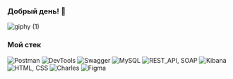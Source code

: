 ### Добрый день! 👋
![giphy (1)](https://github.com/Yuliya-Bychina-QA/Yuliya-Bychina-QA/assets/165991909/de4224d2-2f27-404e-aa41-cde1b8f43462)

### Мой стек
![Postman](https://img.shields.io/badge/Postman-blue)
![DevTools](https://img.shields.io/badge/DevTools-blue)
![Swagger](https://img.shields.io/badge/Swagger-blue)
![MySQL](https://img.shields.io/badge/MySQL-blue)
![REST_API, SOAP](https://img.shields.io/badge/REST-API,SOAP-blue)
![Kibana](https://img.shields.io/badge/Kibana-blue)
![HTML, CSS](https://img.shields.io/badge/HTML,CSS-blue)
![Charles](https://img.shields.io/badge/Charles-blue)
![Figma](https://img.shields.io/badge/Figma-blue)

<!--
**Yuliya-Bychina-QA/Yuliya-Bychina-QA** is a ✨ _special_ ✨ repository because its `README.md` (this file) appears on your GitHub profile.

Here are some ideas to get you started:

- 🔭 I’m currently working on ААА
- 🌱 I’m currently learning ...
- 👯 I’m looking to collaborate on ...
- 🤔 I’m looking for help with ...
- 💬 Ask me about ...
- 📫 How to reach me: ...
- 😄 Pronouns: ...
- ⚡ Fun fact: ...
-->
